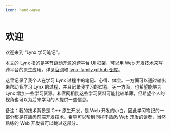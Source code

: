 ```yaml
---
icon: hand-wave
---
```


# 欢迎

欢迎来到 “Lynx 学习笔记”。

本文的 Lynx 指的是字节跳动开源的跨平台 UI 框架，可以用 Web 开发技术来写跨平台的原生应用。详见[官网](https://lynxjs.org/zh/index.html)和 [lynx-family github 仓库](https://github.com/lynx-family)。

这里记录了我个人在学习 Lynx 过程中的笔记、心得、体会。一方面可以通过输出来帮助我学习 Lynx 的过程，并且记录我学习的过程。另一方面，也希望能够为 Lynx 增加一些学习资源。和官网相比这些学习资料可能比较单薄，但希望个人的视角也可以为后来学习的人提供一些信息。

备注：我的技术背景是 C++ 原生开发，是 Web 开发的小白，因此学习笔记的一部分都是在熟悉前端开发技术。希望可以帮到同样不熟悉 Web 开发的读者，当然熟练的 Web 开发者可以跳过这部分。
